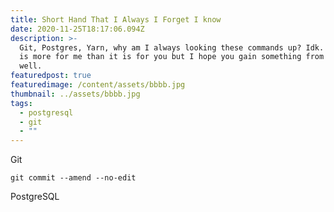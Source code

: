 ```yaml
---
title: Short Hand That I Always I Forget I know
date: 2020-11-25T18:17:06.094Z
description: >-
  Git, Postgres, Yarn, why am I always looking these commands up? Idk. This post
  is more for me than it is for you but I hope you gain something from it as
  well.
featuredpost: true
featuredimage: /content/assets/bbbb.jpg
thumbnail: ../assets/bbbb.jpg
tags:
  - postgresql
  - git
  - ""
---
```


Git

```ssh
git commit --amend --no-edit
```

PostgreSQL
